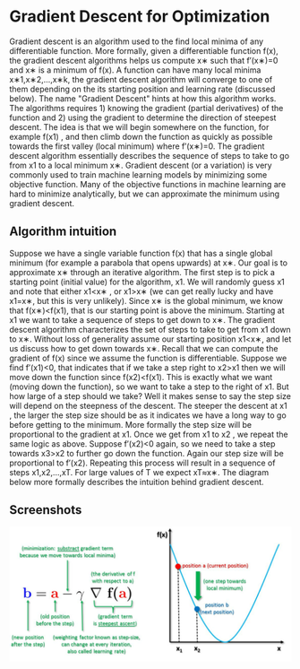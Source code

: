 
# Gradient Descent for Optimization

Gradient descent is an algorithm used to the find local minima of any differentiable function. More formally, given a differentiable function  f(x),  the gradient descent algorithms helps us compute  x∗  such that  f′(x∗)=0  and  x∗  is a minimum of  f(x).  A function can have many local minima  x∗1,x∗2,…,x∗k,  the gradient descent algorithm will converge to one of them depending on the its starting position and learning rate (discussed below).
The name "Gradient Descent" hints at how this algorithm works. The algorithms requires 1) knowing the  gradient  (partial derivatives) of the function and 2) using the gradient to determine the direction of steepest  descent.  The idea is that we will begin somewhere on the function, for example  f(x1) , and then climb down the function as quickly as possible towards the first valley (local minimum) where  f′(x∗)=0.  The gradient descent algorithm essentially describes the sequence of steps to take to go from  x1  to a local minimum  x∗. 
Gradient descent (or a variation) is very commonly used to train machine learning models by minimizing some objective function. Many of the objective functions in machine learning are hard to minimize analytically, but we can approximate the minimum using gradient descent.


## Algorithm intuition
Suppose we have a single variable function  f(x)  that has a single global minimum (for example a parabola that opens upwards) at  x∗.  Our goal is to approximate  x∗  through an iterative algorithm. The first step is to pick a starting point (initial value) for the algorithm,  x1.  We will randomly guess  x1  and note that either  x1<x∗ , or  x1>x∗  (we can get really lucky and have  x1=x∗,  but this is very unlikely). Since  x∗  is the global minimum, we know that  f(x∗)<f(x1),  that is our starting point is above the minimum. Starting at  x1  we want to take a sequence of steps to get down to  x∗.  The gradient descent algorithm characterizes the set of steps to take to get from  x1  down to  x∗. 
Without loss of generality assume our starting position  x1<x∗,  and let us discuss how to get down towards  x∗.  Recall that we can compute the gradient of  f(x)  since we assume the function is differentiable. Suppose we find  f′(x1)<0,  that indicates that if we take a step right to  x2>x1  then we will move down the function since  f(x2)<f(x1).  This is exactly what we want (moving down the function), so we want to take a step to the right of  x1.  But how large of a step should we take? Well it makes sense to say the step size will depend on the steepness of the descent. The steeper the descent at  x1 , the larger the step size should be as it indicates we have a long way to go before getting to the minimum. More formally the step size will be proportional to the gradient at  x1. 
Once we get from  x1  to  x2 , we repeat the same logic as above. Suppose  f′(x2)<0  again, so we need to take a step towards  x3>x2  to further go down the function. Again our step size will be proportional to  f′(x2).  Repeating this process will result in a sequence of steps  x1,x2,…,xT.  For large values of  T  we expect  xT≈x∗.  The diagram below more formally describes the intuition behind gradient descent.
    
## Screenshots

![App Screenshot](gD.png)

